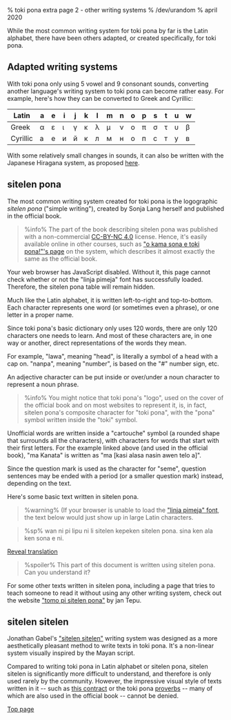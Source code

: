 % toki pona extra page 2 - other writing systems
% /dev/urandom
% april 2020

<style>
@font-face {
    font-family: "sitelen pona";
    src: url("linjapimeja1.4.otf")
}

.sp {
    font-size:3em;
    font-family:"sitelen pona";
    font-variant-ligatures: common-ligatures;
}

.spflex {
display: none;
flex-direction: row;
flex-wrap: wrap;
border: 2px solid #9b9b9b;
border-radius: 4pt;
}

.spitem {
	flex-grow: 1;
	width: 4em;
	padding: 0.25em;
	margin: 0.5em;
	border: 1px solid #9b9b9b;
	border-radius: 4pt;
	text-align: center;
	overflow: hidden;
}

</style>

While the most common writing system for toki pona by far is the Latin alphabet,
there have been others adapted, or created specifically, for toki pona.

## Adapted writing systems

With toki pona only using 5 vowel and 9 consonant sounds, converting another
language's writing system to toki pona can become rather easy. For example,
here's how they can be converted to Greek and Cyrillic:

|Latin   |a|e|i|j|k|l|m|n|o|p|s|t|u|w|
|--------|-|-|-|-|-|-|-|-|-|-|-|-|-|-|
|Greek   |α|ε|ι|γ|κ|λ|μ|ν|ο|π|σ|τ|υ|β|
|Cyrillic|а|е|и|й|к|л|м|н|о|п|с|т|у|в|

With some relatively small changes in sounds, it can also be written with the
Japanese Hiragana system, as proposed
[here](https://www.deviantart.com/derroflcopter/journal/Hiragana-for-Toki-Pona-339541633).

## sitelen pona

The most common writing system created for toki pona is the logographic *sitelen pona*
("simple writing"), created by Sonja Lang herself and published in the official
book.

> %info%
> The part of the book describing sitelen pona was published with a
> non-commercial [CC-BY-NC 4.0](https://creativecommons.org/licenses/by-nc/4.0/) 
> license. Hence, it's easily available online in other courses,
> such as ["o kama sona e toki pona!"'s
> page](http://tokipona.net/tp/janpije/hieroglyphs.php) on the system, which
> describes it almost exactly the same as the official book.
>

<noscript>
<div class="error">
Your web browser has JavaScript disabled. Without it, this page cannot check
whether or not the "linja pimeja" font has successfully loaded. Therefore, the
sitelen pona table will remain hidden.
</div>
</noscript>

<div class="spflex">
<div class="spitem"><div class="sp">a</div>		a/kin</div>
<div class="spitem"><div class="sp">akesi</div>		akesi</div>
<div class="spitem"><div class="sp">ala</div>		ala</div>
<div class="spitem"><div class="sp">alasa</div>		alasa</div>
<div class="spitem"><div class="sp">ale</div>		ale/ali</div>
<div class="spitem"><div class="sp">anpa</div>		anpa</div>
<div class="spitem"><div class="sp">ante</div>		ante</div>
<div class="spitem"><div class="sp">anu</div>		anu</div>
<div class="spitem"><div class="sp">awen</div>		awen</div>
<div class="spitem"><div class="sp">e</div>		e</div>
<div class="spitem"><div class="sp">en</div>		en</div>
<div class="spitem"><div class="sp">esun</div>		esun</div>
<div class="spitem"><div class="sp">ijo</div>		ijo</div>
<div class="spitem"><div class="sp">ike</div>		ike</div>
<div class="spitem"><div class="sp">ilo</div>		ilo</div>
<div class="spitem"><div class="sp">insa</div>		insa</div>
<div class="spitem"><div class="sp">jaki</div>		jaki</div>
<div class="spitem"><div class="sp">jan</div>		jan</div>
<div class="spitem"><div class="sp">jelo</div>		jelo</div>
<div class="spitem"><div class="sp">jo</div>		jo</div>
<div class="spitem"><div class="sp">kala</div>		kala</div>
<div class="spitem"><div class="sp">kalama</div>	kalama</div>
<div class="spitem"><div class="sp">kama</div>		kama</div>
<div class="spitem"><div class="sp">kasi</div>		kasi</div>
<div class="spitem"><div class="sp">ken</div>		ken</div>
<div class="spitem"><div class="sp">kepeken</div>	kepeken</div>
<div class="spitem"><div class="sp">kili</div>		kili</div>
<div class="spitem"><div class="sp">kiwen</div>		kiwen</div>
<div class="spitem"><div class="sp">ko</div>		ko</div>
<div class="spitem"><div class="sp">kon</div>		kon</div>
<div class="spitem"><div class="sp">kule</div>		kule</div>
<div class="spitem"><div class="sp">kulupu</div>	kulupu</div>
<div class="spitem"><div class="sp">kute</div>		kute</div>
<div class="spitem"><div class="sp">la</div>		la</div>
<div class="spitem"><div class="sp">lape</div>		lape</div>
<div class="spitem"><div class="sp">laso</div>		laso</div>
<div class="spitem"><div class="sp">lawa</div>		lawa</div>
<div class="spitem"><div class="sp">len</div>		len</div>
<div class="spitem"><div class="sp">lete</div>		lete</div>
<div class="spitem"><div class="sp">li</div>		li</div>
<div class="spitem"><div class="sp">lili</div>		lili</div>
<div class="spitem"><div class="sp">linja</div>		linja</div>
<div class="spitem"><div class="sp">lipu</div>		lipu</div>
<div class="spitem"><div class="sp">loje</div>		loje</div>
<div class="spitem"><div class="sp">lon</div>		lon</div>
<div class="spitem"><div class="sp">luka</div>		luka</div>
<div class="spitem"><div class="sp">lukin</div>		lukin</div>
<div class="spitem"><div class="sp">lupa</div>		lupa</div>
<div class="spitem"><div class="sp">ma</div>		ma</div>
<div class="spitem"><div class="sp">mama</div>		mama</div>
<div class="spitem"><div class="sp">mani</div>		mani</div>
<div class="spitem"><div class="sp">meli</div>		meli</div>
<div class="spitem"><div class="sp">mi</div>		mi</div>
<div class="spitem"><div class="sp">mije</div>		mije</div>
<div class="spitem"><div class="sp">moku</div>		moku</div>
<div class="spitem"><div class="sp">moli</div>		moli</div>
<div class="spitem"><div class="sp">monsi</div>		monsi</div>
<div class="spitem"><div class="sp">mu</div>		mu</div>
<div class="spitem"><div class="sp">mun</div>		mun</div>
<div class="spitem"><div class="sp">musi</div>		musi</div>
<div class="spitem"><div class="sp">mute</div>		mute</div>
<div class="spitem"><div class="sp">nanpa</div>		nanpa</div>
<div class="spitem"><div class="sp">nasa</div>		nasa</div>
<div class="spitem"><div class="sp">nasin</div>		nasin</div>
<div class="spitem"><div class="sp">nena</div>		nena</div>
<div class="spitem"><div class="sp">ni</div>		ni</div>
<div class="spitem"><div class="sp">nimi</div>		nimi</div>
<div class="spitem"><div class="sp">noka</div>		noka</div>
<div class="spitem"><div class="sp">o</div>		o</div>
<div class="spitem"><div class="sp">olin</div>		olin</div>
<div class="spitem"><div class="sp">ona</div>		ona</div>
<div class="spitem"><div class="sp">open</div>		open</div>
<div class="spitem"><div class="sp">pakala</div>	pakala</div>
<div class="spitem"><div class="sp">pali</div>		pali</div>
<div class="spitem"><div class="sp">palisa</div>	palisa</div>
<div class="spitem"><div class="sp">pan</div>		pan</div>
<div class="spitem"><div class="sp">pana</div>		pana</div>
<div class="spitem"><div class="sp">pi</div>		pi</div>
<div class="spitem"><div class="sp">pilin</div>		pilin</div>
<div class="spitem"><div class="sp">pimeja</div>	pimeja</div>
<div class="spitem"><div class="sp">pini</div>		pini</div>
<div class="spitem"><div class="sp">pipi</div>		pipi</div>
<div class="spitem"><div class="sp">poka</div>		poka</div>
<div class="spitem"><div class="sp">poki</div>		poki</div>
<div class="spitem"><div class="sp">pona</div>		pona</div>
<div class="spitem"><div class="sp">pu</div>		pu</div>
<div class="spitem"><div class="sp">sama</div>		sama</div>
<div class="spitem"><div class="sp">seli</div>		seli</div>
<div class="spitem"><div class="sp">selo</div>		selo</div>
<div class="spitem"><div class="sp">seme</div>		seme</div>
<div class="spitem"><div class="sp">sewi</div>		sewi</div>
<div class="spitem"><div class="sp">sijelo</div>	sijelo</div>
<div class="spitem"><div class="sp">sike</div>		sike</div>
<div class="spitem"><div class="sp">sin</div>		sin</div>
<div class="spitem"><div class="sp">sina</div>		sina</div>
<div class="spitem"><div class="sp">sinpin</div>	sinpin</div>
<div class="spitem"><div class="sp">sitelen</div>	sitelen</div>
<div class="spitem"><div class="sp">sona</div>		sona</div>
<div class="spitem"><div class="sp">soweli</div>	soweli</div>
<div class="spitem"><div class="sp">suli</div>		suli</div>
<div class="spitem"><div class="sp">suno</div>		suno</div>
<div class="spitem"><div class="sp">supa</div>		supa</div>
<div class="spitem"><div class="sp">suwi</div>		suwi</div>
<div class="spitem"><div class="sp">tan</div>		tan</div>
<div class="spitem"><div class="sp">taso</div>		taso</div>
<div class="spitem"><div class="sp">tawa</div>		tawa</div>
<div class="spitem"><div class="sp">telo</div>		telo</div>
<div class="spitem"><div class="sp">tenpo</div>		tenpo</div>
<div class="spitem"><div class="sp">toki</div>		toki</div>
<div class="spitem"><div class="sp">tomo</div>		tomo</div>
<div class="spitem"><div class="sp">tu</div>		tu</div>
<div class="spitem"><div class="sp">unpa</div>		unpa</div>
<div class="spitem"><div class="sp">uta</div>		uta</div>
<div class="spitem"><div class="sp">utala</div>		utala</div>
<div class="spitem"><div class="sp">walo</div>		walo</div>
<div class="spitem"><div class="sp">wan</div>		wan</div>
<div class="spitem"><div class="sp">waso</div>		waso</div>
<div class="spitem"><div class="sp">wawa</div>		wawa</div>
<div class="spitem"><div class="sp">weka</div>		weka</div>
<div class="spitem"><div class="sp">wile</div>		wile</div>
</div>

<script>
document.fonts.load("12pt 'sitelen pona'").then(function () {
  var box = document.getElementsByClassName('spflex');
  for (var i=0; i < box.length; i++)
   box[i].style.display = "flex"; 
});
</script>

Much like the Latin alphabet, it is written left-to-right and top-to-bottom.
Each character represents one word (or sometimes even a phrase), or one letter
in a proper name.

Since toki pona's basic dictionary only uses 120 words, there are only 120
characters one needs to learn. And most of these characters are, in one way or
another, direct representations of the words they mean.

For example, "lawa", meaning "head", is literally a symbol of a head with a cap
on. "nanpa", meaning "number", is based on the "#" number sign, etc.

An adjective character can be put inside or over/under a noun character to
represent a noun phrase.

> %info%
> You might notice that toki pona's "logo", used on the cover of the official
> book and on most websites to represent it, is, in fact, sitelen pona's
> composite character for "toki pona", with the "pona" symbol written inside the
> "toki" symbol.

Unofficial words are written inside a "cartouche" symbol (a rounded shape that
surrounds all the characters), with characters for words that start with their
first letters. For the example linked above (and used in the official book), "ma
Kanata" is written as "ma [kasi alasa nasin awen telo a]".

Since the question mark is used as the character for "seme", question sentences
may be ended with a period (or a smaller question mark) instead, depending on
the text.

Here's some basic text written in sitelen pona. 

> %warning%
> (If your browser is unable to load the ["linja pimeja" font](https://github.com/increpare/linja_pimeja), 
> the text below would just show up in large Latin characters.

> %sp%
> wan ni pi lipu ni li sitelen kepeken sitelen pona. sina ken ala ken sona e ni.
>

<a name="answers" href="#answers" onclick="revealSpoilers();">Reveal translation</a>

> %spoiler%
> This part of this document is written using sitelen pona. Can you understand
> it?

For some other texts written in sitelen pona, including a page that tries to
teach someone to read it without using any other writing system, check out the
website ["tomo pi sitelen pona"](https://davidar.github.io/tp/) by jan Tepu.

## sitelen sitelen

Jonathan Gabel's ["sitelen sitelen"](https://jonathangabel.com/toki-pona/)
writing system was designed as a more aesthetically pleasant method to write texts in
toki pona. It's a non-linear system visually inspired by the Mayan script.

Compared to writing toki pona in Latin alphabet or sitelen pona, sitelen sitelen
is significantly more difficult to understand, and therefore is only used rarely
by the community. However, the impressive visual style of texts written in it --
such as [this
contract](https://www.jonathangabel.com/archive/2012/artworks_lipu-lawa-pi-esun-kama.html)
or the toki pona
[proverbs](https://jonathangabel.com/toki-pona/dictionaries/gallery/) -- many of
which are also used in the official book -- cannot be denied.

[Top page](index.html)

